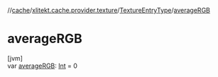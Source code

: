 //[cache](../../../index.md)/[xlitekt.cache.provider.texture](../index.md)/[TextureEntryType](index.md)/[averageRGB](average-r-g-b.md)

# averageRGB

[jvm]\
var [averageRGB](average-r-g-b.md): [Int](https://kotlinlang.org/api/latest/jvm/stdlib/kotlin/-int/index.html) = 0
